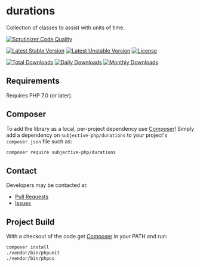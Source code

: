 # durations

Collection of classes to assist with units of time.

[![Scrutinizer Code Quality](https://scrutinizer-ci.com/g/subjective-php/durations/badges/quality-score.png?b=master)](https://scrutinizer-ci.com/g/subjective-php/durations/?branch=master)

[![Latest Stable Version](https://poser.pugx.org/subjective-php/durations/v/stable)](https://packagist.org/packages/subjective-php/durations)
[![Latest Unstable Version](https://poser.pugx.org/subjective-php/durations/v/unstable)](https://packagist.org/packages/subjective-php/durations)
[![License](https://poser.pugx.org/subjective-php/durations/license)](https://packagist.org/packages/subjective-php/durations)

[![Total Downloads](https://poser.pugx.org/subjective-php/durations/downloads)](https://packagist.org/packages/subjective-php/durations)
[![Daily Downloads](https://poser.pugx.org/subjective-php/durations/d/daily)](https://packagist.org/packages/subjective-php/durations)
[![Monthly Downloads](https://poser.pugx.org/subjective-php/durations/d/monthly)](https://packagist.org/packages/subjective-php/durations)

## Requirements

Requires PHP 7.0 (or later).

## Composer
To add the library as a local, per-project dependency use [Composer](http://getcomposer.org)! Simply add a dependency on `subjective-php/durations` to your project's `composer.json` file such as:

```sh
composer require subjective-php/durations
```

## Contact
Developers may be contacted at:

 * [Pull Requests](https://github.com/subjective-php/durations/pulls)
 * [Issues](https://github.com/subjective-php/durations/issues)

## Project Build
With a checkout of the code get [Composer](http://getcomposer.org) in your PATH and run:

```sh
composer install
./vendor/bin/phpunit
./vendor/bin/phpcs
```
